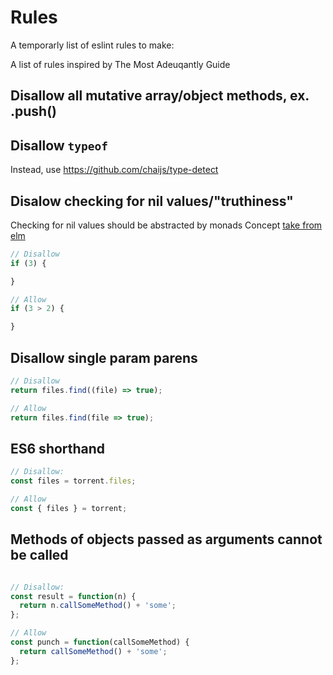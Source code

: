 Rules
=====
A temporarly list of eslint rules to make:

A list of rules inspired by The Most Adeuqantly Guide

## Disallow all mutative array/object methods, ex. .push()

## Disallow `typeof`
Instead, use https://github.com/chaijs/type-detect

## Disalow checking for nil values/"truthiness"
Checking for nil values should be abstracted by monads
Concept [take from elm](http://guide.elm-lang.org/core_language.html)

```js
// Disallow
if (3) {

}

// Allow
if (3 > 2) {

}
```

## Disallow single param parens

```js
// Disallow
return files.find((file) => true);

// Allow
return files.find(file => true);
```

## ES6 shorthand
```js
// Disallow:
const files = torrent.files;

// Allow
const { files } = torrent;
```

## Methods of objects passed as arguments cannot be called
```js

// Disallow:
const result = function(n) {
  return n.callSomeMethod() + 'some';
};

// Allow
const punch = function(callSomeMethod) {
  return callSomeMethod() + 'some';
};

```
